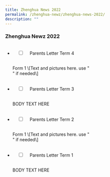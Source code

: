 ```yaml
---
title: Zhenghua News 2022
permalink: /zhenghua-newz/zhenghua-news-2022/
description: ""
---
```


### Zhenghua Newz 2022

<ul class="jekyllcodex\_accordion">  
  <li>  
    <input type="checkbox" id="accordion1">  
    <label for="accordion1">Parents Letter Term 4</label>  
    <div>  
        <p> Form 1 \[Text and pictures here. use "<br>" if needed\] <br>  
  
</p>  
    </div>  
</li>  
<li>  
    <input type="checkbox" id="accordion2">  
    <label for="accordion2">Parents Letter Term 3</label>  
    <div>  
      <p> BODY TEXT HERE</p>  
    </div>  
</li>  
<li>  
    <input type="checkbox" id="accordion3">  
    <label for="accordion1">Parents Letter Term 2</label>  
    <div>  
        <p> Form 1 \[Text and pictures here. use "<br>" if needed\] <br>  
  
</p>  
    </div>  
</li>  
<li>  
    <input type="checkbox" id="accordion4">  
    <label for="accordion2">Parents Letter Term 1</label>  
    <div>  
      <p> BODY TEXT HERE</p>  
    </div>  
</li>  
  
</ul>